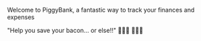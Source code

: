 Welcome to PiggyBank, a fantastic way to track your finances and expenses

"Help you save your bacon... or else!!" 🥓💕💸
🐷🥊🥊
